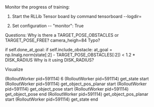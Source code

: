 Monitor the progress of training:

1) Start the RLLib Tensor board by command
tensorboard --logdir=<path to the log directory>

2) Set configuration -- "monitor": True

Questions:
Why is there a TARGET_POSE_OBSTACLES or TARGET_POSE_FREE?
camera_heigh=84 Typo?


if self.done_at_goal:
            if self.include_obstacle:
                at_goal = np.linalg.norm(state[:2] - TARGET_POSE_OBSTACLES[:2]) < 1.2 * DISK_RADIUS
Why is it using DISK_RADIUS?

Visualize 

(RolloutWorker pid=591114) 6
(RolloutWorker pid=591114) get_state start
(RolloutWorker pid=591114) get_object_pos_planar start
(RolloutWorker pid=591114) get_object_pose start
(RolloutWorker pid=591114) get_object_pose end
(RolloutWorker pid=591114) get_object_pos_planar start
(RolloutWorker pid=591114) get_state end
